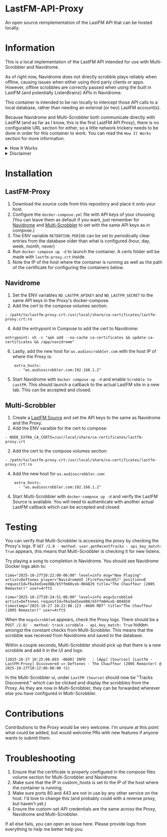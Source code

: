 # LastFM-API-Proxy
An open source reimplementation of the LastFM API that can be hosted locally.

# Information
This is a local implementation of the LastFM API intended for use with Multi-Scrobbler and Navidrome.

As of right now, Navidrome does not directly scrobble plays reliably when offline, causing issues when either using third party clients or apps. However, offline scrobbles are correctly passed when using the built in LastFM (and potentially ListenBrainz) APIs in Navidrome.

This container is intended to be ran locally to intercept those API calls to a local database, rather than needing an external (or two) LastFM account(s).

Because Navidrome and Multi-Scrobbler both communicate directly with LastFM (and as far as I know, this is the first LastFM API Proxy), there is no configurable URL section for either, so a little network trickery needs to be done in order for this container to work. You can read the `How It Works` section for more information.

<details>
<summary>How It Works</summary>

The Proxy container generates and makes use of a certificate that when used with changed hosts on Navidrome and Multi-Scrobbler, tricks them into thinking they are communicating with the real LastFM API (`ws.audioscrobbler.com`). Unfortunately because of this, the Proxy container needs ports 80 and 443 open to receive API calls. This might be able to be rectified with a reverse proxy or Docker network, but I haven't looked into them.

Because of this interception, scrobbles from Navidrome are instead sent to the container and saved to its database, allowing for Multi-Scrobbler to check it periodically for new scrobbles. Other unrelated API calls are forwarded to the real LastFM client (like if you want to scrobble to an actual LastFM account).

If Navidrome and Multi-Scrobbler implemented the ability to configure a custom URL for LastFM integrations, this wouldn't need to be as complex.
</details>

<details>
<summary>Disclaimer</summary>
This container was partially written with Claude.ai as part of a college Python assignment to use AI in part to make an API "do something useful". I wouldn't recommend exposing this container to the open internet.

I do not have any affilication or connection to LastFM Ltd, CBS Interactive or Paramount. Use at your own risk.
</details>

# Installation
## LastFM-Proxy
1. Download the source code from this repository and place it onto your host.
2. Configure the `docker-compose.yml` file with API keys of your choosing (You can leave them as default if you want, just remember for <a href="https://www.navidrome.org/docs/usage/configuration-options/#advanced-configuration">Navidrome</a> and <a href="https://foxxmd.github.io/multi-scrobbler/docs/configuration/#lastfm-source">Multi-Scrobbler</a> to set with the same API keys as in compose.)
3. The ENV variable `RETENTION_PERIOD` can be set to periodically clear entries from the database older than what is configured (hour, day, week, month, never)
4. Run `docker compose up -d` to launch the container. A certs folder will be made with `lastfm-proxy.crt` inside.
5. Note the IP of the host where the container is running as well as the path of the certificate for configuring the containers below.

## Navidrome
1. Set the ENV variables `ND_LASTFM_APIKEY` and `ND_LASTFM_SECRET` to the same API keys in the Proxy's docker-compose.
2. Add the cert to the compose volumes section:
```
- /path/to/lastfm-proxy.crt:/usr/local/share/ca-certificates/lastfm-proxy.crt:ro
```
4. Add the entrypoint in Compose to add the cert to Navidrome:
```
entrypoint: sh -c "apk add --no-cache ca-certificates && update-ca-certificates && /app/navidrome"
```
6. Lastly, add the new host for `ws.audioscrobbler.com` with the host IP of where the Proxy is: 
```
    extra_hosts:
      - "ws.audioscrobbler.com:192.168.1.2"
```
5. Start Navidrome with `docker compose up -d` and enable `Scrobble to LastFM`. This should launch a callback to the actual LastFM site in a new tab. This can be accepted and closed.

## Multi-Scrobbler
1. Create a <a href="https://foxxmd.github.io/multi-scrobbler/docs/configuration/#lastfm-source">LastFM Source</a> and set the API keys to the same as Navidrome and the Proxy.
2. Add the ENV varaible for the cert to compose:
```
- NODE_EXTRA_CA_CERTS=/usr/local/share/ca-certificates/lastfm-proxy.crt
```
2. Add the cert to the compose volumes section:
```
- /path/to/lastfm-proxy.crt:/usr/local/share/ca-certificates/lastfm-proxy.crt:ro
```
4. Add the new host for `ws.audioscrobbler.com`: 
```
    extra_hosts:
      - "ws.audioscrobbler.com:192.168.1.2"
```
4. Start Multi-Scrobbler with `docker-compose up -d` and verify the LastFM Source is available. You will need to authenticate with another actual LastFM callback which can be accepted and closed.

# Testing

You can verify that Multi-Scrobbler is accessing the proxy by checking the Proxy's logs. If `GET /2.0 - method: user.getRecentTracks - api_key_match: True` appears, this means that Multi-Scrobbler is checking it for new listens.

Try playing a song to completion in Navidrome. You should see Navidrome Docker logs akin to:
```
time="2025-10-27T10:22:08-06:00" level=info msg="Now Playing" artist=Deftones player="NavidromeUI [Firefox/macOS]" position=0 requestId=f6a3ed1eed88/k5Yfm6Hvxb-004829 title="The Chauffeur (2005 Remaster)" user=4rft5

time="2025-10-27T10:24:51-06:00" level=info msg=Scrobbled artist=Deftones requestId=f6a3ed1eed88/k5Yfm6Hvxb-004850 timestamp="2025-10-27 10:22:08.123 -0600 MDT" title="The Chauffeur (2005 Remaster)" user=4rft5
```

When the `msg=Scrobbled` appears, check the Proxy logs. There should be a `POST /2.0/ - method: track.scrobble - api_key_match: True` hidden amongst the constant checks from Multi-Scrobbler. This means that the scrobble was received from Navidrome and saved to the database.

Within a couple seconds, Multi-Scrobbler should pick up that there is a new scrobble and add it in the UI and logs: 

```
[2025-10-27 10:25:08.603 -0600] INFO   : [App] [Sources] [Lastfm - LastFM-Proxy] Discovered => Deftones - The Chauffeur (2005 Remaster) @ 2025-10-27T10:22:08-06:00 (S)
```

In the Multi-Scrobbler ui, under `LastFM (Source)` should now be "Tracks Discovered:" which can be clicked and display the scrobbles from the Proxy. As they are now in Multi-Scrobbler, they can be forwarded wherever else you have configured in Multi-Scrobbler.

# Contributions

Contributions to the Proxy would be very welcome. I'm unsure at this point what could be added, but would welcome PRs with new features if anyone wants to submit them.

# Troubleshooting

1. Ensure that the certificate is properly configured in the compose files volume section for Multi-Scrobbler and Navidrome.
2. Make sure that the IP in custom_hosts is set to the IP of the host where the container is running.
3. Make sure ports 80 and 443 are not in use by any other service on the host. I'd love to change this (and probably could with a reverse proxy, but haven't yet.)
4. Ensure the custom-set API credentials are the same across the Proxy, Navidrome and Multi-Scrobbler.

If all else fails, you can open an issue here. Please provide logs from everything to help me better help you.
